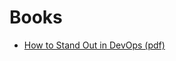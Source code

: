 
Books
==============

* [How to Stand Out in DevOps (pdf)](https://www.lpi.org/sites/default/files/LPI_DevOps_Exam_Guide.pdf)
